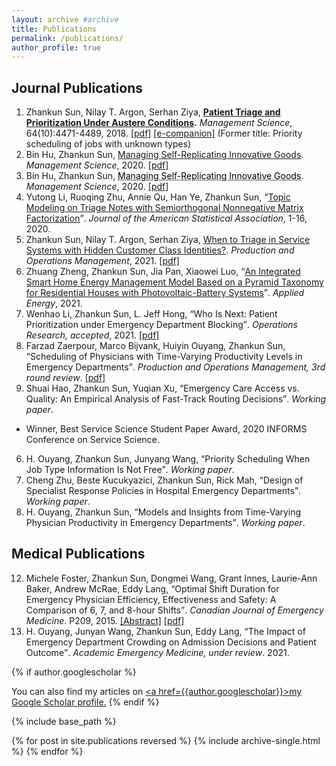 ```yaml
---
layout: archive #archive
title: Publications
permalink: /publications/
author_profile: true
---
```


## Journal Publications

1. Zhankun Sun, Nilay T. Argon, Serhan Ziya, **[Patient Triage and Prioritization Under Austere Conditions](https://doi.org/10.1287/mnsc.2017.2855).** _Management Science_, 64(10):4471-4489, 2018. [\[pdf\]](/files/Sun-Argon-Ziya_Final.pdf) [\[e-companion\]](/files/mnsc.2017.2855-sm.pdf) (Former title: Priority scheduling of jobs with unknown types)
1. Bin Hu, Zhankun Sun, [Managing Self-Replicating Innovative Goods](https://doi.org/10.1287/mnsc.2020.3936). _Management Science_, 2020. [\[pdf\]](/files/replication_Final.pdf)
2. Bin Hu, Zhankun Sun, <a href="https://doi.org/10.1287/mnsc.2020.3936" style="color: black; text-decoration: underline;text-decoration-style: dotted;">Managing Self-Replicating Innovative Goods</a>. _Management Science_, 2020. [\[pdf\]](/files/replication_Final.pdf)
1. Yutong Li, Ruoqing Zhu, Annie Qu, Han Ye, Zhankun Sun, <q>[Topic Modeling on Triage Notes with Semiorthogonal Nonnegative Matrix Factorization](https://doi.org/10.1080/01621459.2020.1862667)</q>. _Journal of the American Statistical Association_, 1-16, 2020.
1. Zhankun Sun, Nilay T. Argon, Serhan Ziya, [When to Triage in Service Systems with Hidden Customer Class Identities?](https://doi.org/10.1111/poms.13494). _Production and Operations Management_, 2021. [\[pdf\]](/files/Sun-Argon-Ziya-Arrival-POM.pdf)
1. Zhuang Zheng, Zhankun Sun, Jia Pan, Xiaowei Luo, <q>[An Integrated Smart Home Energy Management Model Based on a Pyramid Taxonomy for Residential Houses with Photovoltaic-Battery Systems](https://doi.org/10.1016/j.apenergy.2021.117159)</q>. _Applied Energy_, 2021.
6. Wenhao Li, Zhankun Sun, L. Jeff Hong, <q>Who Is Next: Patient Prioritization under Emergency Department Blocking</q>. _Operations Research, accepted_, 2021. [\[pdf\]](/files/Waiting_Time_Puzzle_final.pdf)
6. Farzad Zaerpour, Marco Bijvank, Huiyin Ouyang, Zhankun Sun, <q>Scheduling of Physicians with Time-Varying Productivity Levels in Emergency Departments</q>. _Production and Operations Management, 3rd round review_. [\[pdf\]](/files/Physician_Rostering_POM.pdf)
6. Shuai Hao, Zhankun Sun, Yuqian Xu, <q>Emergency Care Access vs. Quality: An Empirical Analysis of Fast-Track Routing Decisions</q>. _Working paper_.
  * Winner, Best Service Science Student Paper Award, 2020 INFORMS Conference on Service Science.
6. H. Ouyang, Zhankun Sun, Junyang Wang, <q>Priority Scheduling When Job Type Information Is Not Free</q>. _Working paper_.
6. Cheng Zhu, Beste Kucukyazici, Zhankun Sun,  Rick Mah, <q>Design of Specialist Response Policies in Hospital Emergency Departments</q>. _Working paper_.
7. H. Ouyang, Zhankun Sun, <q>Models and Insights from Time-Varying Physician Productivity in Emergency Departments</q>. _Working paper_.

## Medical Publications
12. Michele Foster, Zhankun Sun, Dongmei Wang, Grant Innes, Laurie-Ann Baker, Andrew McRae, Eddy Lang, <q>Optimal Shift Duration for Emergency Physician Efficiency, Effectiveness and Safety: A Comparison of 6, 7, and 8-hour Shifts</q>. _Canadian Journal of Emergency Medicine_. P209, 2015. [\[Abstract\]](https://nbtrauma.ca/wp-content/uploads/2020/10/Phelna-et-al-2015.pdf) [\[pdf\]](/files/optimal-shift-duration-for-em-physician-efficiency-foster-abstract-2015.pdf)
13. H. Ouyang, Junyan Wang, Zhankun Sun, Eddy Lang, <q>The Impact of Emergency Department Crowding on Admission Decisions and Patient Outcome</q>. _Academic Emergency Medicine, under review_. 2021.

{% if author.googlescholar %}
<!---
6. Huiyin Ouyang, **Zhankun Sun**, Junyang Wang, <q>Impact of Classification Accuracy for Scheduling Jobs with Unknown Types in Service Systems</q>. _Working paper_.
## Working in Progress
* Huiyin Ouyang, **Zhankun Sun**, <q>On Scheduling a Two-Class Queue with Concave Waiting Cost</q>. _Working paper_.
* <q>Allocation of Intensive Care Unit Beds with Patient Abandonment and Readmission</q>, with H. Ouyang.
* <q>Admission Control under Imperfect Customer Information</q>, with H. Ouyang.
* <q>Mining Triage Notes to Predict Hospital Admissions from Emergency Departments</q>, with H. Ye, et al.

<ol start="9">
    <li><q>Allocation of Intensive Care Unit Beds with Readmission</q>, with H. Ouyang.</li>
    <li><q>Admission Control under Imperfect Customer Information</q>, with H. Ouyang.</li>
    <li><q>Mining Triage Notes to Predict Hospital Admissions from Emergency Departments</q>, with H. Ye, et al.</li>
</ol>
--->
  You can also find my articles on <u><a href=</q>{{author.googlescholar}}</q>>my Google Scholar profile</a>.</u>
{% endif %}

{% include base_path %}

{% for post in site.publications reversed %}
  {% include archive-single.html %}
{% endfor %}
